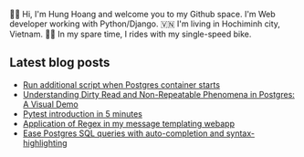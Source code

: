 ✌🏻 Hi, I'm Hung Hoang and welcome you to my Github space.
I'm Web developer working with Python/Django.
🇻🇳 I'm living in Hochiminh city, Vietnam.
🚴🏻 In my spare time, I rides with my single-speed bike.
## Latest blog posts

* [Run additional script when Postgres container starts](https://www.hung.codes/postgres-init-script)
* [Understanding Dirty Read and Non-Repeatable Phenomena in Postgres: A Visual Demo](https://www.hung.codes/isolation-level-postgres-p1)
* [Pytest introduction in 5 minutes](https://www.hung.codes/pytest-intro)
* [Application of Regex in my message templating webapp](https://www.hung.codes/message-templating)
* [Ease Postgres SQL queries with auto-completion and syntax-highlighting](https://www.hung.codes/pgcli-autocomplete)